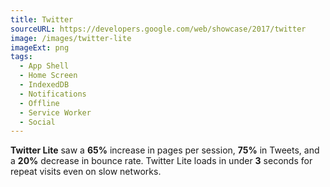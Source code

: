 ```yaml
---
title: Twitter
sourceURL: https://developers.google.com/web/showcase/2017/twitter
image: /images/twitter-lite
imageExt: png
tags:
  - App Shell
  - Home Screen
  - IndexedDB
  - Notifications
  - Offline
  - Service Worker
  - Social
---
```


**Twitter Lite** saw a **65%** increase in pages per session, **75%** in Tweets, and a **20%** decrease in bounce rate. Twitter Lite loads in under **3** seconds for repeat visits even on slow networks.
